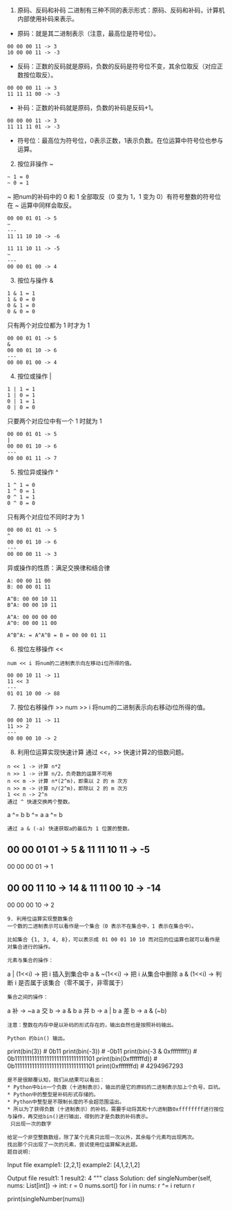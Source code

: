 1. 原码、反码和补码
二进制有三种不同的表示形式：原码、反码和补码，计算机内部使用补码来表示。

* 原码：就是其二进制表示（注意，最高位是符号位）。
```
00 00 00 11 -> 3
10 00 00 11 -> -3
```
* 反码：正数的反码就是原码，负数的反码是符号位不变，其余位取反（对应正数按位取反）。
```
00 00 00 11 -> 3
11 11 11 00 -> -3
```
* 补码：正数的补码就是原码，负数的补码是反码+1。
```
00 00 00 11 -> 3
11 11 11 01 -> -3
```
* 符号位：最高位为符号位，0表示正数，1表示负数。在位运算中符号位也参与运算。

2. 按位非操作 ~
```
~ 1 = 0
~ 0 = 1
```
~ 把num的补码中的 0 和 1 全部取反（0 变为 1，1 变为 0）有符号整数的符号位在 ~ 运算中同样会取反。

```
00 00 01 01 -> 5
~
---
11 11 10 10 -> -6

11 11 10 11 -> -5
~
---
00 00 01 00 -> 4
```

3. 按位与操作 &
```
1 & 1 = 1
1 & 0 = 0
0 & 1 = 0
0 & 0 = 0
```
只有两个对应位都为 1 时才为 1
```
00 00 01 01 -> 5
&
00 00 01 10 -> 6
---
00 00 01 00 -> 4
```
4. 按位或操作 |
```
1 | 1 = 1
1 | 0 = 1
0 | 1 = 1
0 | 0 = 0
```
只要两个对应位中有一个 1 时就为 1
```
00 00 01 01 -> 5
|
00 00 01 10 -> 6
---
00 00 01 11 -> 7
```
5. 按位异或操作 ^
```
1 ^ 1 = 0
1 ^ 0 = 1
0 ^ 1 = 1
0 ^ 0 = 0
```
只有两个对应位不同时才为 1
```
00 00 01 01 -> 5
^
00 00 01 10 -> 6
---
00 00 00 11 -> 3
```
异或操作的性质：满足交换律和结合律
```
A: 00 00 11 00
B: 00 00 01 11

A^B: 00 00 10 11
B^A: 00 00 10 11

A^A: 00 00 00 00
A^0: 00 00 11 00

A^B^A: = A^A^B = B = 00 00 01 11
```
6. 按位左移操作 <<
```
num << i 将num的二进制表示向左移动i位所得的值。

00 00 10 11 -> 11
11 << 3
---
01 01 10 00 -> 88 
```
7. 按位右移操作 >>
num >> i 将num的二进制表示向右移动i位所得的值。
```
00 00 10 11 -> 11
11 >> 2
---
00 00 00 10 -> 2 
```
8. 利用位运算实现快速计算
通过 <<，>> 快速计算2的倍数问题。
```
n << 1 -> 计算 n*2
n >> 1 -> 计算 n/2，负奇数的运算不可用
n << m -> 计算 n*(2^m)，即乘以 2 的 m 次方
n >> m -> 计算 n/(2^m)，即除以 2 的 m 次方
1 << n -> 2^n
通过 ^ 快速交换两个整数。
```
a ^= b
b ^= a
a ^= b
```
通过 a & (-a) 快速获取a的最后为 1 位置的整数。
```
00 00 01 01 -> 5
&
11 11 10 11 -> -5
---
00 00 00 01 -> 1

00 00 11 10 -> 14
&
11 11 00 10 -> -14
---
00 00 00 10 -> 2
```
9. 利用位运算实现整数集合
一个数的二进制表示可以看作是一个集合（0 表示不在集合中，1 表示在集合中）。

比如集合 {1, 3, 4, 8}，可以表示成 01 00 01 10 10 而对应的位运算也就可以看作是对集合进行的操作。

元素与集合的操作：
```
a | (1<<i)  -> 把 i 插入到集合中
a & ~(1<<i) -> 把 i 从集合中删除
a & (1<<i)  -> 判断 i 是否属于该集合（零不属于，非零属于）
```
集合之间的操作：
```
a 补   -> ~a
a 交 b -> a & b
a 并 b -> a | b
a 差 b -> a & (~b)
```
注意：整数在内存中是以补码的形式存在的，输出自然也是按照补码输出。

Python 的bin() 输出。
```
print(bin(3))  # 0b11
print(bin(-3))  # -0b11
print(bin(-3 & 0xffffffff))  # 0b11111111111111111111111111111101
print(bin(0xfffffffd))       # 0b11111111111111111111111111111101
print(0xfffffffd)  # 4294967293
```
是不是很颠覆认知，我们从结果可以看出：
* Python中bin一个负数（十进制表示），输出的是它的原码的二进制表示加上个负号，巨坑。
* Python中的整型是补码形式存储的。
* Python中整型是不限制长度的不会超范围溢出。
* 所以为了获得负数（十进制表示）的补码，需要手动将其和十六进制数0xffffffff进行按位与操作，再交给bin()进行输出，得到的才是负数的补码表示。
 只出现一次的数字
 
给定一个非空整数数组，除了某个元素只出现一次以外，其余每个元素均出现两次。
找出那个只出现了一次的元素，尝试使用位运算解决此题。
题目说明:
```
Input file
example1: [2,2,1]
example2: [4,1,2,1,2]

Output file
result1: 1
result2: 4
"""
class Solution:
    def singleNumber(self, nums: List[int]) -> int:
         r = 0
         nums.sort()
         for i in nums:
            r ^= i
          return r
          
print(singleNumber(nums))
```
